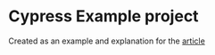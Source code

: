 # Cypress Example project

Created as an example and explanation for the [article](https://folkprog.net/cypress-or-any-e2e-ui-tests-project-structure/)
